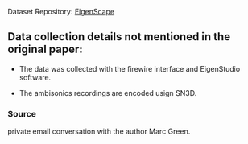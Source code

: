 
Dataset Repository: [EigenScape](https://zenodo.org/record/1284156)

## Data collection details not mentioned in the original paper:

- The data was collected with the firewire interface and EigenStudio software.

- The ambisonics recordings are encoded usign SN3D.

### Source

private email conversation with the author Marc Green.
